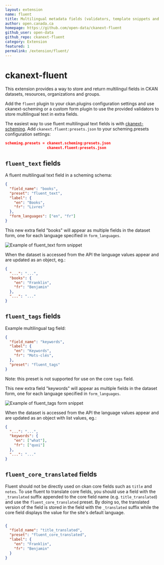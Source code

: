 ```yaml
---
layout: extension
name: fluent
title: Multilingual metadata fields (validators, template snippets and ckanext-scheming support)
author: open.canada.ca
homepage: https://github.com/open-data/ckanext-fluent
github_user: open-data
github_repo: ckanext-fluent
category: Extension
featured: 1
permalink: /extension/fluent/
---
```



ckanext-fluent
==============

This extension provides a way to store and return multilingul fields in
CKAN datasets, resources, organizations and groups.

Add the `fluent` plugin to your ckan.plugins configuration settings and
use ckanext-scheming or a custom form plugin to use the provided
validators to store multilingual text in extra fields.

The easiest way to use fluent multilingual text fields is with
[ckanext-scheming](https://github.com/open-data/ckanext-scheming/). Add
`ckanext.fluent:presets.json` to your scheming.presets configuration
settings:

``` json
scheming.presets = ckanext.scheming:presets.json
                   ckanext.fluent:presets.json
```

`fluent_text` fields
--------------------

A fluent multilingual text field in a scheming schema:

``` json
{
  "field_name": "books",
  "preset": "fluent_text",
  "label": {
    "en": "Books",
    "fr": "Livres"
  },
  "form_languages": ["en", "fr"]
}
```

This new extra field "books" will appear as multiple fields in the
dataset form, one for each language specified in `form_languages`.

![Example of fluent\_text form snippet](docs/multilingual-form.png)

When the dataset is accessed from the API the language values appear and
are updated as an object, eg.:

``` json
{
  "...": "...",
  "books": {
    "en": "Franklin",
    "fr": "Benjamin"
  },
  "...": "..."
}
```

`fluent_tags` fields
--------------------

Example multilingual tag field:

``` json
{
  "field_name": "keywords",
  "label": {
    "en": "Keywords",
    "fr": "Mots-clés",
  },
  "preset": "fluent_tags"
}
```

Note: this preset is not supported for use on the core `tags` field.

This new extra field "keywords" will appear as multiple fields in the
dataset form, one for each language specified in `form_languages`.

![Example of fluent\_tags form snippet](docs/multilingual-tags.png)

When the dataset is accessed from the API the language values appear and
are updated as an object with list values, eg.:

``` json
{
  "...": "...",
  "keywords": {
    "en": ["what"],
    "fr": ["quoi"]
  },
  "...": "..."
}
```

`fluent_core_translated` fields
-------------------------------

Fluent should not be directly used on ckan core fields such as `title`
and `notes`. To use fluent to translate core fields, you should use a
field with the `_translated` suffix appended to the core field name
(e.g. `title_translated`) and use the `fluent_core_translated` preset.
By doing so, the translated version of the field is stored in the field
with the `_translated` suffix while the core field displays the value
for the site's default language.

``` json

{
  "field_name": "title_translated",
  "preset": "fluent_core_translated",
  "label": {
    "en": "Franklin",
    "fr": "Benjamin"
  }
}
```

